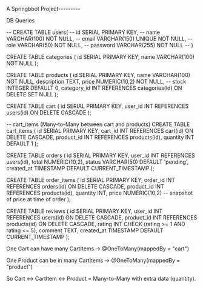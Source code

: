
A Springbbot Project---------


DB Queries

-- CREATE TABLE users(
-- id SERIAL PRIMARY KEY,
-- name VARCHAR(100) NOT NULL,
-- email VARCHAR(150) UNIQUE NOT NULL,
-- role VARCHAR(50) NOT NULL,
-- password VARCHAR(255) NOT NULL
-- ) 

CREATE TABLE categories (
    id SERIAL PRIMARY KEY,
    name VARCHAR(100) NOT NULL
);

CREATE TABLE products (
    id SERIAL PRIMARY KEY,
    name VARCHAR(100) NOT NULL,
    description TEXT,
    price NUMERIC(10,2) NOT NULL,
    -- stock INTEGER DEFAULT 0,
    category_id INT REFERENCES categories(id) ON DELETE SET NULL
);

CREATE TABLE cart (
    id SERIAL PRIMARY KEY,
    user_id INT REFERENCES users(id) ON DELETE CASCADE
);

-- cart_items (Many-to-Many between cart and products)
CREATE TABLE cart_items (
    id SERIAL PRIMARY KEY,
    cart_id INT REFERENCES cart(id) ON DELETE CASCADE,
    product_id INT REFERENCES products(id),
    quantity INT DEFAULT 1
);

CREATE TABLE orders (
    id SERIAL PRIMARY KEY,
    user_id INT REFERENCES users(id),
    total NUMERIC(10,2),
    status VARCHAR(50) DEFAULT 'pending',
    created_at TIMESTAMP DEFAULT CURRENT_TIMESTAMP
);

CREATE TABLE order_items (
    id SERIAL PRIMARY KEY,
    order_id INT REFERENCES orders(id) ON DELETE CASCADE,
    product_id INT REFERENCES products(id),
    quantity INT,
    price NUMERIC(10,2)  -- snapshot of price at time of order
);

CREATE TABLE reviews (
    id SERIAL PRIMARY KEY,
    user_id INT REFERENCES users(id) ON DELETE CASCADE,
    product_id INT REFERENCES products(id) ON DELETE CASCADE,
    rating INT CHECK (rating >= 1 AND rating <= 5),
    comment TEXT,
    created_at TIMESTAMP DEFAULT CURRENT_TIMESTAMP
);

[//]: # (extra info for reference )
One Cart can have many CartItems → @OneToMany(mappedBy = "cart")

One Product can be in many CartItems → @OneToMany(mappedBy = "product")

So Cart ↔ CartItem ↔ Product = Many-to-Many with extra data (quantity).



